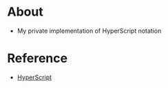 
# About
- My private implementation of HyperScript notation

# Reference
- [HyperScript](https://github.com/hyperhype/hyperscript)
